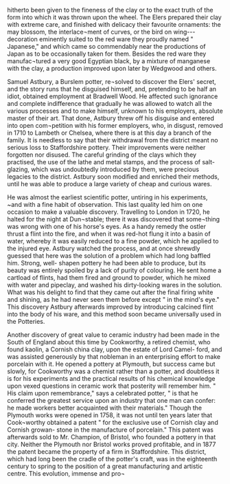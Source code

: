 hitherto been given to the fineness of the
clay or to the exact truth of the form into
which it was thrown upon the wheel. The
Elers prepared their clay with extreme care,
and finished with delicacy their favourite
ornaments: the may blossom, the interlace¬ment
of curves, or the bird on wing---
decoration eminently suited to the red ware
they proudly named " Japanese," and which
came so commendably near the productions
of Japan as to be occasionally taken for
them. Besides the red ware they manufac¬tured
a very good Egyptian black, by a mixture
of manganese with the clay, a production
improved upon later by Wedgwood and
others.

Samuel Astbury, a Burslem potter, re¬solved
to discover the Elers' secret, and
the story runs that he disguised himself,
and, pretending to be half an idiot, obtained
employment at Bradwell Wood. He affected
such ignorance and complete indifference
that gradually he was allowed to watch all
the various processes and to make himself,
unknown to his employers, absolute master
of their art. That done, Astbury threw off
his disguise and entered into open com¬petition
with his former employers, who, in
disgust, removed in 1710 to Lambeth or
Chelsea, where there is at this day a branch
of the family. It is needless to say that
their withdrawal from the district meant no
serious loss to Staffordshire pottery. Their
improvements were neither forgotten nor
disused. The careful grinding of the clays
which they practised, the use of the lathe
and metal stamps, and the process of salt-
glazing, which was undoubtedly introduced
by them, were precious legacies to the district.
Astbury soon modified and enriched their
methods, until he was able to produce a
large variety of cheap and curious wares.

He was almost the earliest scientific
potter, untiring in his experiments, ~and
with a fine habit of observation. This last
quality led him on one occasion to make a
valuable discovery. Travelling to London
in 1720, he halted for the night at Dun¬stable;
there it was discovered that some¬thing
was wrong with one of his horse's
eyes. As a handy remedy the ostler thrust
a flint into the fire, and when it was red-hot
flung it into a basin of water, whereby it was
easily reduced to a fine powder, which he
applied to the injured eye. Astbury watched
the process, and at once shrewdly guessed
that here was the solution of a problem
which had long baffled him. Strong, well-
shapen pottery he had been able to produce,
but its beauty was entirely spoiled by a lack
of purity of colouring. He sent home a
cartload of flints, had them fired and ground
to powder, which he mixed with water and
pipeclay, and washed his dirty-looking wares
in the solution. What was his delight to find
that they came out after the final firing white
and shining, as he had never seen them before
except " in the mind's eye." This discovery
Astbury afterwards improved by introducing
calcined flint into the body of his ware, and
this method soon became universally used
in the Potteries.

Another discovery of great value to ceramic
industry had been made in the South of
England about this time by Cookworthy, a
retired chemist, who found kaolin, a Cornish
china clay, upon the estate of Lord Camel-
ford, and was assisted generously by that
nobleman in an enterprising effort to make
porcelain with it. He opened a pottery at
Plymouth, but success came but slowly, for
Cookworthy was a chemist rather than a
potter, and doubtless it is for his experiments
and the practical results of his chemical
knowledge upon vexed questions in ceramic
work that posterity will remember him.
" His claim upon remembrance," says a
celebrated potter, " is that he conferred the
greatest service upon an industry that one
man can confer: he made workers better
acquainted with their materials." Though
the Plymouth works were opened in 1758,
it was not until ten years later that Cook¬worthy
obtained a patent " for the exclusive
use of Cornish clay and Cornish growan-
stone in the manufacture of porcelain."
This patent was afterwards sold to Mr.
Champion, of Bristol, who founded a pottery
in that city. Neither the Plymouth nor
Bristol works proved profitable, and in 1877
the patent became the property of a firm in
Staffordshire. This district, which had long
been the cradle of the potter's craft, was
in the eighteenth century to spring to the
position of a great manufacturing and artistic
centre. This evolution, immense and pro¬
